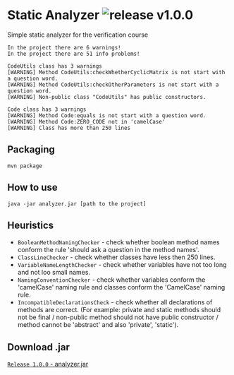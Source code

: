 # Static Analyzer ![release v1.0.0](https://img.shields.io/github/release/rugpanov/simple-static-analyzer.svg)
Simple static analyzer for the verification course
```
In the project there are 6 warnings!
In the project there are 51 info problems!

CodeUtils class has 3 warnings
[WARNING] Method CodeUtils:checkWhetherCyclicMatrix is not start with a question word.
[WARNING] Method CodeUtils:checkOtherParameters is not start with a question word.
[WARNING] Non-public class "CodeUtils" has public constructors.

Code class has 3 warnings
[WARNING] Method Code:equals is not start with a question word.
[WARNING] Method Code:ZERO_CODE not in 'camelCase'
[WARNING] Class has more than 250 lines
```

## Packaging
`mvn package`

## How to use
`java -jar analyzer.jar [path to the project]`

## Heuristics
- `BooleanMethodNamingChecker` - check whether boolean method names conform the rule 'should ask a question in the method names'.
- `ClassLineChecker` - check whether classes have less then 250 lines.
- `VariableNameLengthChecker` - check whether variables have not too long and not loo small names.
- `NamingConventionChecker` - check whether variables conform the 'camelCase' naming rule and classes conform the 'CamelCase' naming rule.
- `IncompatibleDeclarationsCheck` - check whether all declarations of methods are correct.
(For example: private and static methods should not be final /
non-public method should not have public constructor /
method cannot be 'abstract' and also 'private', 'static').

## Download .jar
[`Release 1.0.0` - analyzer.jar](https://github.com/rugpanov/simple-static-analyzer/releases/download/1.0.0/analyzer.jar)
